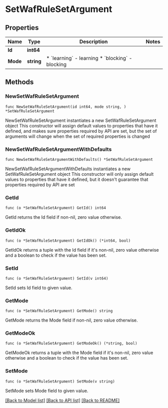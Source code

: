 # SetWafRuleSetArgument

## Properties

Name | Type | Description | Notes
------------ | ------------- | ------------- | -------------
**Id** | **int64** |  | 
**Mode** | **string** | * &#x60;learning&#x60; - learning * &#x60;blocking&#x60; - blocking | 

## Methods

### NewSetWafRuleSetArgument

`func NewSetWafRuleSetArgument(id int64, mode string, ) *SetWafRuleSetArgument`

NewSetWafRuleSetArgument instantiates a new SetWafRuleSetArgument object
This constructor will assign default values to properties that have it defined,
and makes sure properties required by API are set, but the set of arguments
will change when the set of required properties is changed

### NewSetWafRuleSetArgumentWithDefaults

`func NewSetWafRuleSetArgumentWithDefaults() *SetWafRuleSetArgument`

NewSetWafRuleSetArgumentWithDefaults instantiates a new SetWafRuleSetArgument object
This constructor will only assign default values to properties that have it defined,
but it doesn't guarantee that properties required by API are set

### GetId

`func (o *SetWafRuleSetArgument) GetId() int64`

GetId returns the Id field if non-nil, zero value otherwise.

### GetIdOk

`func (o *SetWafRuleSetArgument) GetIdOk() (*int64, bool)`

GetIdOk returns a tuple with the Id field if it's non-nil, zero value otherwise
and a boolean to check if the value has been set.

### SetId

`func (o *SetWafRuleSetArgument) SetId(v int64)`

SetId sets Id field to given value.


### GetMode

`func (o *SetWafRuleSetArgument) GetMode() string`

GetMode returns the Mode field if non-nil, zero value otherwise.

### GetModeOk

`func (o *SetWafRuleSetArgument) GetModeOk() (*string, bool)`

GetModeOk returns a tuple with the Mode field if it's non-nil, zero value otherwise
and a boolean to check if the value has been set.

### SetMode

`func (o *SetWafRuleSetArgument) SetMode(v string)`

SetMode sets Mode field to given value.



[[Back to Model list]](../README.md#documentation-for-models) [[Back to API list]](../README.md#documentation-for-api-endpoints) [[Back to README]](../README.md)


